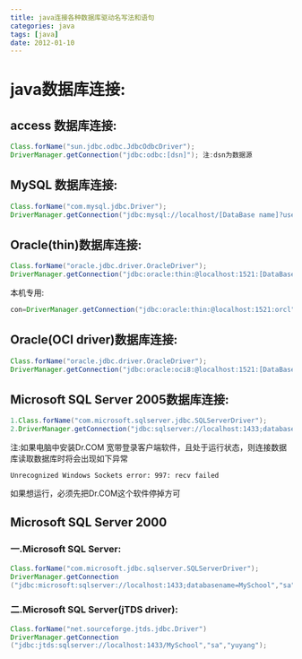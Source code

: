 ```yaml
---
title: java连接各种数据库驱动名写法和语句
categories: java
tags: [java]
date: 2012-01-10
---
```

# java数据库连接:

## access 数据库连接:
```java
Class.forName("sun.jdbc.odbc.JdbcOdbcDriver");
DriverManager.getConnection("jdbc:odbc:[dsn]"); 注:dsn为数据源
```

## MySQL 数据库连接:
```java
Class.forName("com.mysql.jdbc.Driver");
DriverManager.getConnection("jdbc:mysql://localhost/[DataBase name]?user=root&passWord=yuyang")
```

## Oracle(thin)数据库连接:
```java
Class.forName("oracle.jdbc.driver.OracleDriver");
DriverManager.getConnection("jdbc:oracle:thin:@localhost:1521:[DataBase Name]","scott","tiger");
```

本机专用:
```java
con=DriverManager.getConnection("jdbc:oracle:thin:@localhost:1521:orcl","scott","tiger");
```

## Oracle(OCI driver)数据库连接:
```java
Class.forName("oracle.jdbc.driver.OracleDriver");
DriverManager.getConnection("jdbc:oracle:oci8:@localhost:1521:[DataBase Name]","scott","tiger");
```
## Microsoft SQL Server 2005数据库连接:
```java
1.Class.forName("com.microsoft.sqlserver.jdbc.SQLServerDriver");
2.DriverManager.getConnection("jdbc:sqlserver://localhost:1433;database=MySchool;user=sa;password=yuyang");
```
注:如果电脑中安装Dr.COM 宽带登录客户端软件，且处于运行状态，则连接数据库读取数据库时将会出现如下异常
```
Unrecognized Windows Sockets error: 997: recv failed
```
如果想运行，必须先把Dr.COM这个软件停掉方可

## Microsoft SQL Server 2000

### 一.Microsoft SQL Server:
```java
Class.forName("com.microsoft.jdbc.sqlserver.SQLServerDriver");
DriverManager.getConnection
("jdbc:microsoft:sqlserver://localhost:1433;databasename=MySchool","sa","yuyang");
```
### 二.Microsoft SQL Server(jTDS driver):
```java
Class.forName("net.sourceforge.jtds.jdbc.Driver")
DriverManager.getConnection
("jdbc:jtds:sqlserver://localhost:1433/MySchool","sa","yuyang");
```